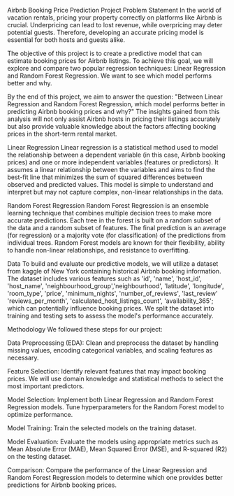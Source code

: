 Airbnb Booking Price Prediction Project
Problem Statement
In the world of vacation rentals, pricing your property correctly on platforms like Airbnb is crucial. Underpricing can lead to lost revenue, while overpricing may deter potential guests. Therefore, developing an accurate pricing model is essential for both hosts and guests alike.

The objective of this project is to create a predictive model that can estimate booking prices for Airbnb listings. To achieve this goal, we will explore and compare two popular regression techniques: Linear Regression and Random Forest Regression. We want to see which model performs better and why.

By the end of this project, we aim to answer the question: "Between Linear Regression and Random Forest Regression, which model performs better in predicting Airbnb booking prices and why?" The insights gained from this analysis will not only assist Airbnb hosts in pricing their listings accurately but also provide valuable knowledge about the factors affecting booking prices in the short-term rental market.

Linear Regression
Linear regression is a statistical method used to model the relationship between a dependent variable (in this case, Airbnb booking prices) and one or more independent variables (features or predictors). It assumes a linear relationship between the variables and aims to find the best-fit line that minimizes the sum of squared differences between observed and predicted values. This model is simple to understand and interpret but may not capture complex, non-linear relationships in the data.

Random Forest Regression
Random Forest Regression is an ensemble learning technique that combines multiple decision trees to make more accurate predictions. Each tree in the forest is built on a random subset of the data and a random subset of features. The final prediction is an average (for regression) or a majority vote (for classification) of the predictions from individual trees. Random Forest models are known for their flexibility, ability to handle non-linear relationships, and resistance to overfitting.

Data
To build and evaluate our predictive models, we will utilize a dataset from kaggle of New York containing historical Airbnb booking information. The dataset includes various features such as 'id', 'name', 'host_id', 'host_name', 'neighbourhood_group','neighbourhood', 'latitude', 'longitude', 'room_type', 'price', 'minimum_nights', 'number_of_reviews', 'last_review' 'reviews_per_month', 'calculated_host_listings_count', 'availability_365'; which can potentially influence booking prices. We split the dataset into training and testing sets to assess the model's performance accurately.

Methodology
We followed these steps for our project:

Data Preprocessing (EDA): Clean and preprocess the dataset by handling missing values, encoding categorical variables, and scaling features as necessary.

Feature Selection: Identify relevant features that may impact booking prices. We will use domain knowledge and statistical methods to select the most important predictors.

Model Selection: Implement both Linear Regression and Random Forest Regression models. Tune hyperparameters for the Random Forest model to optimize performance.

Model Training: Train the selected models on the training dataset.

Model Evaluation: Evaluate the models using appropriate metrics such as Mean Absolute Error (MAE), Mean Squared Error (MSE), and R-squared (R2) on the testing dataset.

Comparison: Compare the performance of the Linear Regression and Random Forest Regression models to determine which one provides better predictions for Airbnb booking prices.
